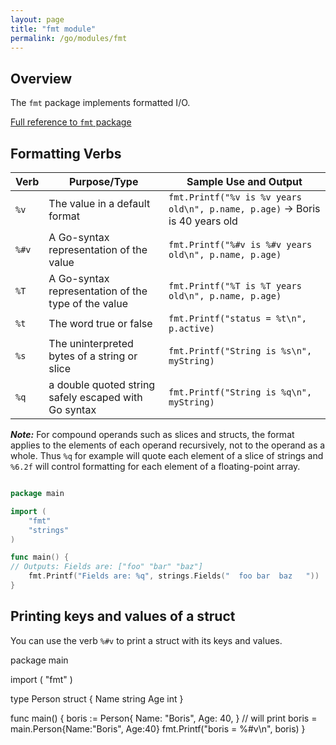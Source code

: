 ```yaml
---
layout: page
title: "fmt module"
permalink: /go/modules/fmt
---
```


## Overview

The `fmt` package implements formatted I/O.  

[Full reference to `fmt` package](https://pkg.go.dev/fmt)

## Formatting Verbs

| Verb | Purpose/Type | Sample Use and Output |
| ---- | ------------ | --------------------- |
| `%v`| The value in a default format | `fmt.Printf("%v is %v years old\n", p.name, p.age)` -> Boris is 40 years old |
| `%#v` | A Go-syntax representation of the value | `fmt.Printf("%#v is %#v years old\n", p.name, p.age)` | "Boris" is 40 years old |
| `%T` | A Go-syntax representation of the type of the value | `fmt.Printf("%T is %T years old\n", p.name, p.age)` | string is int years old |
| `%t` | The word true or false | `fmt.Printf("status = %t\n", p.active)` | status = true |
| `%s` | The uninterpreted bytes of a string or slice | `fmt.Printf("String is %s\n", myString)` | String is ya ya ding dong |
| `%q` | a double quoted string safely escaped with Go syntax | `fmt.Printf("String is %q\n", myString)` | String is "ya ya ding dong" |

***Note:*** For compound operands such as slices and structs, the format applies to the elements of each operand recursively, not to the operand as a whole.  Thus `%q` for example will quote each element of a slice of strings and `%6.2f` will control formatting for each element of a floating-point array.

```go

package main

import (
    "fmt"
    "strings"
)

func main() {
// Outputs: Fields are: ["foo" "bar" "baz"]
    fmt.Printf("Fields are: %q", strings.Fields("  foo bar  baz   "))
}
```

## Printing keys and values of a struct

You can use the verb `%#v` to print a struct with its keys and values.

package main

import (
    "fmt"
)

type Person struct {
    Name string
    Age  int
}

func main() {
    boris := Person{
        Name: "Boris",
        Age:  40,
    }
    // will print boris = main.Person{Name:"Boris", Age:40}
    fmt.Printf("boris = %#v\n", boris)
}
